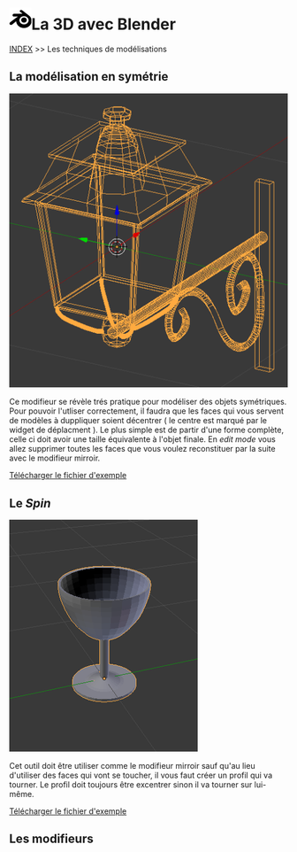 # ![logo blender](src/blender.png)La 3D avec Blender
[INDEX](readme.md) >> Les techniques de modélisations

## La modélisation en symétrie
![mirror modifier](src/mirror-modifier.png)

Ce modifieur se révèle trés pratique pour modéliser des objets symétriques. Pour pouvoir l'utliser correctement, il faudra que les faces qui vous servent de modèles à duppliquer soient décentrer ( le centre est marqué par le widget de déplacment ). Le plus simple est de partir d'une forme complète, celle ci doit avoir une taille équivalente à l'objet finale. En *edit mode* vous allez supprimer toutes les faces que vous voulez reconstituer par la suite avec le modifieur mirroir.

[Télécharger le fichier d'exemple](fichiers-blender/modifieur-mirroir.blend)

## Le *Spin*
![outil spin](src/outil-spin.png)

Cet outil doit être utiliser comme le modifieur mirroir sauf qu'au lieu d'utiliser des faces qui vont se toucher, il vous faut créer un profil qui va tourner. Le profil doit toujours être excentrer sinon il va tourner sur lui-même.

[Télécharger le fichier d'exemple](fichiers-blender/outil-spin.blend)

## Les modifieurs
